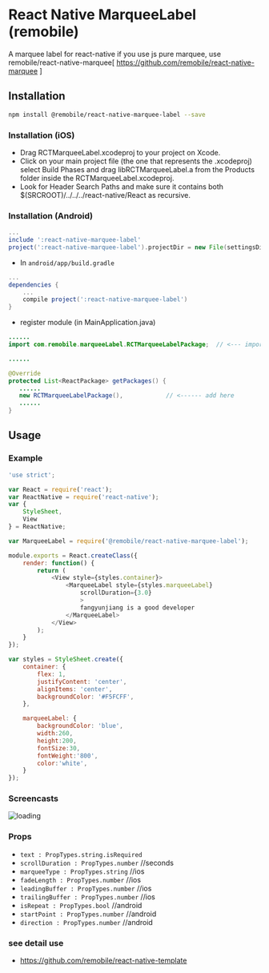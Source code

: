 # React Native MarqueeLabel (remobile)
A marquee label for react-native
if you use js pure marquee, use remobile/react-native-marquee[ https://github.com/remobile/react-native-marquee ]

## Installation
```sh
npm install @remobile/react-native-marquee-label --save
```

### Installation (iOS)
* Drag RCTMarqueeLabel.xcodeproj to your project on Xcode.
* Click on your main project file (the one that represents the .xcodeproj) select Build Phases and drag libRCTMarqueeLabel.a from the Products folder inside the RCTMarqueeLabel.xcodeproj.
* Look for Header Search Paths and make sure it contains both $(SRCROOT)/../../../react-native/React as recursive.

### Installation (Android)
```gradle
...
include ':react-native-marquee-label'
project(':react-native-marquee-label').projectDir = new File(settingsDir, '../node_modules/@remobile/react-native-marquee-label/android/RCTMarqueeLabel')
```

* In `android/app/build.gradle`

```gradle
...
dependencies {
    ...
    compile project(':react-native-marquee-label')
}
```

* register module (in MainApplication.java)

```java
......
import com.remobile.marqueeLabel.RCTMarqueeLabelPackage;  // <--- import

......

@Override
protected List<ReactPackage> getPackages() {
   ......
   new RCTMarqueeLabelPackage(),            // <------ add here
   ......
}

```

## Usage

### Example
```js
'use strict';

var React = require('react');
var ReactNative = require('react-native');
var {
    StyleSheet,
    View
} = ReactNative;

var MarqueeLabel = require('@remobile/react-native-marquee-label');

module.exports = React.createClass({
    render: function() {
        return (
            <View style={styles.container}>
                <MarqueeLabel style={styles.marqueeLabel}
                    scrollDuration={3.0}
                    >
                    fangyunjiang is a good developer
                </MarqueeLabel>
            </View>
        );
    }
});

var styles = StyleSheet.create({
    container: {
        flex: 1,
        justifyContent: 'center',
        alignItems: 'center',
        backgroundColor: '#F5FCFF',
    },

    marqueeLabel: {
        backgroundColor: 'blue',
        width:260,
        height:200,
        fontSize:30,
        fontWeight:'800',
        color:'white',
    }
});
```
### Screencasts

![loading](https://github.com/remobile/react-native-marquee-label/blob/master/screencasts/demo.gif)

### Props
- `text : PropTypes.string.isRequired`
- `scrollDuration : PropTypes.number` //seconds
- `marqueeType : PropTypes.string` //ios
- `fadeLength : PropTypes.number` //ios
- `leadingBuffer : PropTypes.number` //ios
- `trailingBuffer : PropTypes.number` //ios
- `isRepeat : PropTypes.bool` //android
- `startPoint : PropTypes.number` //android
- `direction : PropTypes.number` //android

### see detail use
* https://github.com/remobile/react-native-template
